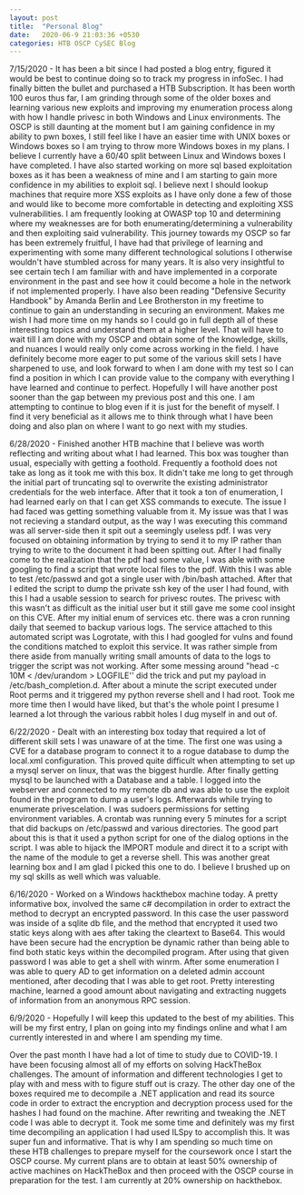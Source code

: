 ```yaml
---
layout: post
title:  "Personal Blog"
date:   2020-06-9 21:03:36 +0530
categories: HTB OSCP CySEC Blog
---
```

7/15/2020 - It has been a bit since I had posted a blog entry, figured it would be best to continue doing so to track my progress in infoSec. I had finally bitten the bullet and purchased a HTB Subscription. It has been worth 100 euros thus far, I am grinding through some of the older boxes and learning various new exploits and improving my enumeration process along with how I handle privesc in both Windows and Linux environments. The OSCP is still daunting at the moment but I am gaining confidence in my ability to pwn boxes, I still feel like I have an easier time with UNIX boxes or Windows boxes so I am trying to throw more Windows boxes in my plans. I believe I currently have a 60/40 split between Linux and Windows boxes I have completed. I have also started working on more sql based exploitation boxes as it has been a weakness of mine and I am starting to gain more confidence in my abilities to exploit sql. I believe next I should lookup machines that require more XSS exploits as I have only done a few of those and would like to become more comfortable in detecting and exploiting XSS vulnerabilities. I am frequently looking at OWASP top 10 and determining where my weaknesses are for both enumerating/determining a vulnerability and then exploiting said vulnerability. This journey towards my OSCP so far has been extremely fruitful, I have had that privilege of learning and experimenting with some many different technological solutions I otherwise wouldn't have stumbled across for many years. It is also very insightful to see certain tech I am familiar with and have implemented in a corporate environment in the past and see how it could become a hole in the network if not implemented properly. I have also been reading "Defensive Security Handbook" by Amanda Berlin and Lee Brotherston in my freetime to continue to gain an understanding in securing an environment. Makes me wish I had more time on my hands so I could go in full depth all of these interesting topics and understand them at a higher level. That will have to wait till I am done with my OSCP and obtain some of the knowledge, skills, and nuances I would really only come across working in the field. I have definitely become more eager to put some of the various skill sets I have sharpened to use, and look forward to when I am done with my test so I can find a position in which I can provide value to the company with everything I have learned and continue to perfect. Hopefully I will have another post sooner than the gap between my previous post and this one. I am attempting to continue to blog even if it is just for the benefit of myself. I find it very beneficial as it allows me to think through what I have been doing and also plan on where I want to go next with my studies.

6/28/2020 - Finished another HTB machine that I believe was worth reflecting and writing about what I had learned. This box was tougher than usual, especially with getting a foothold. Frequently a foothold does not take as long as it took me with this box. It didn't take me long to get through the initial part of truncating sql to overwrite the existing administrator credentials for the web interface. After that it took a ton of enumeration, I had learned early on that I can get XSS commands to execute. The issue I had faced was getting something valuable from it. My issue was that I was not recieving a standard output, as the way I was executing this command was all server-side then it spit out a seemingly useless pdf. I was very focused on obtaining information by trying to send it to my IP rather than trying to write to the document it had been spitting out. After I had finally come to the realization that the pdf had some value, I was able with some googling to find a script that wrote local files to the pdf. With this I was able to test /etc/passwd and got a single user with /bin/bash attached. After that I edited the script to dump the private ssh key of the user I had found, with this I had a usable session to search for privesc routes. The privesc with this wasn't as difficult as the initial user but it still gave me some cool insight on this CVE. After my initial enum of services etc. there was a cron running daily that seemed to backup various logs. The service attached to this automated script was Logrotate, with this I had googled for vulns and found the conditions matched to exploit this service. It was rather simple from there aside from manually writing small amounts of data to the logs to trigger the script was not working. After some messing around "head -c 10M < /dev/urandom > LOGFILE'' did the trick and put my payload in /etc/bash_completion.d. After about a minute the script executed under Root perms and it triggered my python reverse shell and I had root. Took me more time then I would have liked, but that's the whole point I presume I learned a lot through the various rabbit holes I dug myself in and out of.

 6/22/2020 - Dealt with an interesting box today that required a lot of different skill sets I was unaware of at the time. The first one was using a CVE for a database program to connect it to a rogue database to dump the local.xml configuration. This proved quite difficult when attempting to set up a mysql server on linux, that was the biggest hurdle. After finally getting mysql to be launched with a Database and a table. I logged into the webserver and connected to my remote db and was able to use the exploit found in the program to dump a user's logs. Afterwards while trying to enumerate privescelation. I was sudoers permissions for setting environment variables. A crontab was running every 5 minutes for a script that did backups on /etc/passwd and various directories. The good part about this is that it used a python script for one of the dialog options in the script. I was able to hijack the IMPORT module and direct it to a script with the name of the module to get a reverse shell. This was another great learning box and I am glad I picked this one to do. I believe I brushed up on my sql skills as well which was valuable.

6/16/2020 - Worked on a Windows hackthebox machine today. A pretty informative box, involved the same c# decompilation in order to extract the method to decrypt an encrypted password. In this case the user password was inside of a sqlite db file, and the method that encrypted it used two static keys along with aes after taking the cleartext to Base64. This would have been secure had the encryption be dynamic rather than being able to find both static keys within the decompiled program. After using that given password I was able to get a shell with winrm. After some enumeration I was able to query AD to get information on a deleted admin account mentioned, after decoding that I was able to get root. Pretty interesting machine, learned a good amount about navigating and extracting nuggets of information from an anonymous RPC session. 

6/9/2020 - Hopefully I will keep this updated to the best of my abilities. This will be my first entry, I plan on going into my findings online and what I am currently interested in and where I am spending my time.

Over the past month I have had a lot of time to study due to COVID-19. I have been focusing almost all of my efforts on solving HackTheBox challenges. The amount of information and different technologies I get to play with and mess with to figure stuff out is crazy. The other day one of the boxes required me to decompile a .NET application and read its source code in order to extract the encryption and decryption process used for the hashes I had found on the machine. After rewriting and tweaking the .NET code I was able to decrypt it. Took me some time and definitely was my first time decompiling an application I had used ILSpy to accomplish this. It was super fun and informative. That is why I am spending so much time on these HTB challenges to prepare myself for the coursework once I start the OSCP course. My current plans are to obtain at least 50% ownership of active machines on HackTheBox and then proceed with the OSCP course in preparation for the test. I am currently at 20% ownership on hackthebox.
